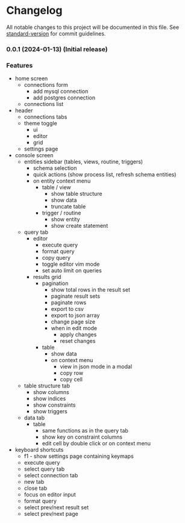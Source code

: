 # Changelog

All notable changes to this project will be documented in this file. See [standard-version](https://github.com/conventional-changelog/standard-version) for commit guidelines.

### 0.0.1 (2024-01-13) (Initial release)


### Features

* home screen
    * connections form
        * add mysql connection
        * add postgres connection
    * connections list
* header
    * connections tabs
    * theme toggle
        * ui
        * editor
        * grid
    * settings page
* console screen
    * entities sidebar (tables, views, routine, triggers)
        * schema selection
        * quick actions (show process list, refresh schema entities)
        * on entity context menu
            * table / view
                * show table structure
                * show data
                * truncate table
            * trigger / routine
                * show entity
                * show create statement
    * query tab
        * editor
            * execute query
            * format query
            * copy query
            * toggle editor vim mode
            * set auto limit on queries
        * results grid
            * pagination
                * show total rows in the result set
                * paginate result sets
                * paginate rows
                * export to csv
                * export to json array
                * change page size
                * when in edit mode
                    * apply changes
                    * reset changes
            * table
                * show data
                * on context menu 
                    * view in json mode in a modal
                    * copy row
                    * copy cell
    * table structure tab
        * show columns
        * show indices
        * show constraints
        * show triggers
    * data tab
        * table
            * same functions as in the query tab
            * show key on constraint columns
            * edit cell by double click or on context menu
* keyboard shortcuts
    * f1 - show settings page containing keymaps
    * execute query
    * select query tab
    * select connection tab
    * new tab
    * close tab
    * focus on editor input
    * format query
    * select prev/next result set
    * select prev/next page
    

